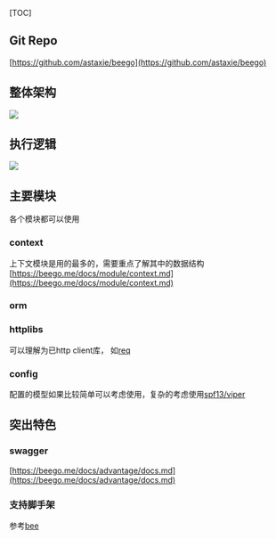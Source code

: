 [TOC]

## Git Repo  
[https://github.com/astaxie/beego](https://github.com/astaxie/beego)  


## 整体架构  
![](https://beego.me/docs/images/architecture.png)
## 执行逻辑  
![](https://beego.me/docs/images/flow.png)



## 主要模块     
各个模块都可以使用  
### context   
上下文模块是用的最多的，需要重点了解其中的数据结构
[https://beego.me/docs/module/context.md](https://beego.me/docs/module/context.md)
### orm  


### httplibs   
可以理解为已http client库， 如[req](https://github.com/imroc/req)  
### config    
配置的模型如果比较简单可以考虑使用，复杂的考虑使用[spf13/viper](https://github.com/spf13/viper)   

## 突出特色
### swagger 
[https://beego.me/docs/advantage/docs.md](https://beego.me/docs/advantage/docs.md)
### 支持脚手架  
参考[bee](https://beego.me/docs/install/bee.md)   
